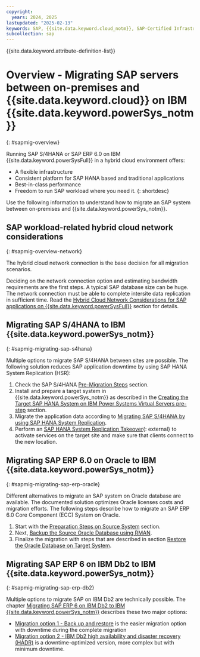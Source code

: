 ```yaml
---
copyright:
  years: 2024, 2025
lastupdated: "2025-02-13"
keywords: SAP, {{site.data.keyword.cloud_notm}}, SAP-Certified Infrastructure, {{site.data.keyword.ibm_cloud_sap}}, SAP Workloads, Hybrid Cloud, Migration, AIX, Linux, RHEL, SuSE
subcollection: sap
---
```


{{site.data.keyword.attribute-definition-list}}


# Overview - Migrating SAP servers between on-premises and {{site.data.keyword.cloud}} on IBM {{site.data.keyword.powerSys_notm}}
{: #sapmig-overview}

Running SAP S/4HANA or SAP ERP 6.0 on IBM {{site.data.keyword.powerSysFull}} in a hybrid cloud environment offers:
- A flexible infrastructure
- Consistent platform for SAP HANA based and traditional applications
- Best-in-class performance
- Freedom to run SAP workload where you need it.
{: shortdesc}

Use the following information to understand how to migrate an SAP system between on-premises and {{site.data.keyword.powerSys_notm}}.

## SAP workload-related hybrid cloud network considerations
{: #sapmig-overview-network}

The hybrid cloud network connection is the base decision for all migration scenarios.

Deciding on the network connection option and estimating bandwidth requirements are the first steps. A typical SAP database size can be huge. The network connection must be able to complete intersite data replication in sufficient time. Read the [Hybrid Cloud Network Considerations for SAP applications on {{site.data.keyword.powerSysFull}}](/docs/sap?topic=sap-sapmig-hybrid-cloud-networking) section for details.

## Migrating SAP S/4HANA to IBM {{site.data.keyword.powerSys_notm}}
{: #sapmig-migrating-sap-s4hana}

Multiple options to migrate SAP S/4HANA between sites are possible. The following solution reduces SAP application downtime by using SAP HANA System Replication (HSR):

1. Check the SAP S/4HANA [Pre-Migration Steps](/docs/sap?topic=sap-sapmig-db-hana#sapmig-db-hana-presteps-source) section.
1. Install and prepare a target system in {{site.data.keyword.powerSys_notm}} as described in the [Creating the Target SAP HANA System on IBM Power Systems Virtual Servers pre-step](/docs/sap?topic=sap-sapmig-db-hana#sapmig-db-hana-presteps-target) section.
1. Migrate the application data according to [Migrating SAP S/4HANA by using SAP HANA System Replication](/docs/sap?topic=sap-sapmig-db-hana#sapmig-db-hana-replication).
1. Perform an [SAP HANA System Replication Takeover](https://help.sap.com/docs/SAP_HANA_PLATFORM/6b94445c94ae495c83a19646e7c3fd56/123f2c8579fd452da2e7debf7cc2bd93.html){: external} to activate services on the target site and make sure that clients connect to the new location.


## Migrating SAP ERP 6.0 on Oracle to IBM {{site.data.keyword.powerSys_notm}}
{: #sapmig-migrating-sap-erp-oracle}

Different alternatives to migrate an SAP system on Oracle database are available. The documented solution optimizes Oracle licenses costs and migration efforts.
The following steps describe how to migrate an SAP ERP 6.0 Core Component (ECC) System on Oracle.
1. Start with the [Preparation Steps on Source System](/docs/sap?topic=sap-sapmig-db-oracle#sapmig-db-oracle-source-prep) section.
1. Next, [Backup the Source Oracle Database using RMAN](/docs/sap?topic=sap-sapmig-db-oracle#sapmig-db-oracle-backup).
1. Finalize the migration with steps that are described in section [Restore the Oracle Database on Target System](/docs/sap?topic=sap-sapmig-db-oracle#sapmig-db-oracle-restore).

## Migrating SAP ERP 6 on IBM Db2 to IBM {{site.data.keyword.powerSys_notm}}
{: #sapmig-migrating-sap-erp-db2}

Multiple options to migrate SAP on IBM Db2 are technically possible. The chapter [Migrating SAP ERP 6 on IBM Db2 to IBM {{site.data.keyword.powerSys_notm}}](/docs/sap?topic=sap-sapmig-db-db2) describes these two major options:

- [Migration option 1 - Back up and restore](/docs/sap?topic=sap-sapmig-db-db2#sapmig-db-db2-option1-backup-restore) is the easier migration option with downtime during the complete migration
- [Migration option 2 - IBM Db2 high availability and disaster recovery (HADR)](/docs/sap?topic=sap-sapmig-db-db2#sapmig-db-db2-option2-backup-restore-hadr) is a downtime-optimized version, more complex but with minimum downtime.
